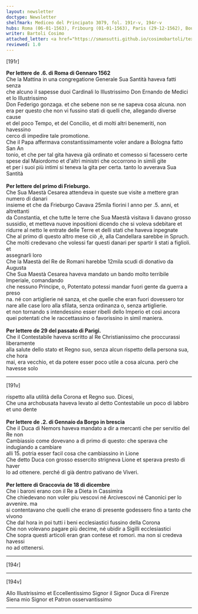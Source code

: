 ```yaml
---
layout: newsletter
doctype: Newsletter
shelfmark: Mediceo del Principato 3079, fol. 191r-v, 194r-v
hubs: Roma (06-01-1563), Fribourg (01-01-1563), Paris (29-12-1562), Bourg-en-Bresse (02-01-1563), Krakow (18-12-1562)
writer: Bartoli Cosimo
attached_letter: <a href="https://smansutti.github.io/cosimobartoli/texts/2976_002/">2976_002</a>
reviewed: 1.0
---
```


[191r]  
  
  
<strong>Per lettere de .6. di Roma di Gennaro 1562</strong>  
Che la Mattina in una congregatione Generale Sua Santità haveva fatti senza  
che alcuno il sapesse duoi Cardinali lo Illustrissimo Don Ernando de Medici et lo Illustrissimo  
Don Federigo gonzaga. et che sebene non se ne sapeva cosa alcuna. non  
era per questo che non vi fussino stati di quelli che, allegando diverse cause  
et del poco Tempo, et del Concilio, et di molti altri benemeriti, non havessino  
cerco di impedire tale promotione.  
Che il Papa affermava constantissimamente voler andare a Bologna fatto San An  
tonio, et che per tal gita haveva già ordinato et comesso si facessero certe  
spese dal Maiordomo et d'altri ministri che occorrono in simili gite  
et per i suoi più intimi si teneva la gita per certa. tanto lo avverava Sua Santità  
<br/><strong>Per lettere del primo di Frieburgo.</strong>  
Che Sua Maestà Cesarea attendeva in queste sue visite a mettere gran numero di danari  
insieme et che da Frieburgo Cavava 25mila fiorini l anno per .5. anni, et altrettanti  
da Constantia, et che tutte le terre che Sua Maestà visitava li davano grosso  
sussidio, et metteva nuove inpositioni dicendo che si voleva sdebitare et  
ridurre al netto le entrate delle Terre et delli stati che haveva inpegnate  
Che al primo di questo altro mese ciò ,è, alla Candellara sarebbe in Spruch.  
Che molti credevano che volessi far questi danari per spartir li stati a figlioli. et  
assegnarli loro  
Che la Maestà del Re de Romani harebbe 12mila scudi di donativo da Augusta  
Che Sua Maestà Cesarea haveva mandato un bando molto terribile Imperiale, comandando  
che nessuno Principe, o, Potentato potessi mandar fuori gente da guerra a preso  
na. né con artiglierie né sanza, et che quelle che eran fuori dovessero tor  
nare alle case loro alla sfilata, senza ordinanza o, senza artiglierie.  
et non tornando s intendessino esser ribelli dello Imperio et così ancora  
quei potentati che le raccettassino o favorissino in simil maniera.  
<br/><strong>Per lettere de 29 del passato di Parigi.</strong>  
Che il Contestabile haveva scritto al Re Christianissimo che proccurassi liberamente  
alla salute dello stato et Regno suo, senza alcun rispetto della persona sua, che hora  
mai, era vecchio, et da potere esser poco utile a cosa alcuna. però che havesse solo  
  
---  

[191v]  
  
  
rispetto alla utilità della Corona et Regno suo. Dicesi,   
Che una archobusata haveva levato al detto Contestabile un poco di labbro et uno dente  
<br/><strong>Per lettere de .2. di Gennaio da Borgo in brescia</strong>  
Che il Duca di Nemors haveva mandato a dir a mercanti che per servitio del Re non  
Cambiassio come dovevano a dì primo di questo: che sperava che indugiando a cambiare  
alli 15. potria esser facil cosa che cambiassino in Lione  
Che detto Duca con grosso essercito strigneva Lione et sperava presto di haver  
lo ad ottenere. perché di già dentro pativano de Viveri.  
<br/><strong>Per lettere di Graccovia de 18 di dicembre</strong>  
Che i baroni erano con il Re a Dieta in Cassimira  
Che chiedevano non voler piu vescovi né Arcivescovi né Canonici per lo avvenire. ma  
si contentavano che quelli che erano di presente godessero fino a tanto che vivono  
Che dal hora in poi tutti i beni ecclesiastici fussino della Corona  
Che non volevano pagare più decime, né ubidir a Sigilli ecclesiastici  
Che sopra questi articoli eran gran contese et romori. ma non si credeva havessi  
no ad ottenersi.  
  
---  

[194r]  
  
  
  
---  

[194v]  
  
  
Allo Illustrissimo et Eccellentissimo Signor il Signor Duca di Firenze  
Siena mio Signor et Patron osservantissimo  
  
---  

